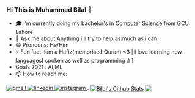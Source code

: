 ### Hi This is Muhammad Bilal 👋

- 🎓 I’m currently doing my bachelor's in Computer Science from GCU Lahore
- 💬 Ask me about Anything i'll try to help as much as i can.
- 😄 Pronouns: He/Him
- ⚡ Fun fact: iam a Hafiz(memorised Quran) <3 | I love learning new languages[ spoken as well as programming :) ]
- Goals 2021 : AI,ML
- 📫 How to reach me: 
<a href="mailto:mbilal.sajjad951@gmail.com" target="_blank" rel="nofollow noopener noreferrer">
  <img alt="gmail" src="https://img.shields.io/badge/gmail-%23D14836.svg?&style=for-the-badge&logo=Gmail&logoColor=white"/>
</a>
<a href="https://www.linkedin.com/in/mobilal951/" target="_blank" rel="nofollow noopener noreferrer">
  <img alt="linkedin" src="https://img.shields.io/badge/linkedin-%230077B5.svg?&style=for-the-badge&logo=linkedIn&logoColor=white"/>
</a>
<a href="https://www.instagram.com/mohammad_bilal951/" target="_blank" rel="nofollow noopener noreferrer">
  <img alt="instagram" src="https://img.shields.io/badge/Instagram-E4405F?style=for-the-badge&logo=instagram&logoColor=white"/>
</a>
.

<a href="https://github.com/mohammadbilal951">
<img align="center" alt="Bilal's Github Stats" src="https://github-readme-stats.codestackr.vercel.app/api?username=mohammadbilal951&show_icons=true&hide_border=true&count_private=true&include_all_commits=true&theme=radical" /></a>

<a href="https://github.com/mohammadbilal951">
  <img align="center" src="https://github-readme-stats.anuraghazra1.vercel.app/api/top-langs/?username=mohammadbilal951&layout=compact&theme=radical" />
</a>
